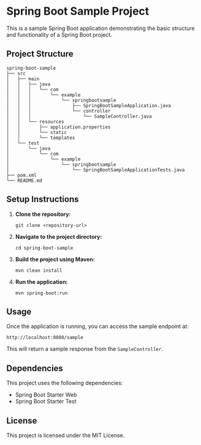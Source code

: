 # Spring Boot Sample Project

This is a sample Spring Boot application demonstrating the basic structure and functionality of a Spring Boot project.

## Project Structure

```
spring-boot-sample
├── src
│   ├── main
│   │   ├── java
│   │   │   └── com
│   │   │       └── example
│   │   │           └── springbootsample
│   │   │               ├── SpringBootSampleApplication.java
│   │   │               └── controller
│   │   │                   └── SampleController.java
│   │   └── resources
│   │       ├── application.properties
│   │       └── static
│   │       └── templates
│   └── test
│       └── java
│           └── com
│               └── example
│                   └── springbootsample
│                       └── SpringBootSampleApplicationTests.java
├── pom.xml
└── README.md
```

## Setup Instructions

1. **Clone the repository:**
   ```
   git clone <repository-url>
   ```

2. **Navigate to the project directory:**
   ```
   cd spring-boot-sample
   ```

3. **Build the project using Maven:**
   ```
   mvn clean install
   ```

4. **Run the application:**
   ```
   mvn spring-boot:run
   ```

## Usage

Once the application is running, you can access the sample endpoint at:
```
http://localhost:8080/sample
```

This will return a sample response from the `SampleController`.

## Dependencies

This project uses the following dependencies:
- Spring Boot Starter Web
- Spring Boot Starter Test

## License

This project is licensed under the MIT License.
